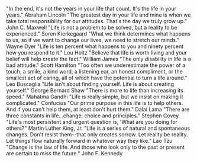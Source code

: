 "In the end, it's not the years in your life that count. It's the life in your years." Abraham Lincoln
"The greatest day in your life and mine is when we take total responsibility for our attitudes. That's the day we truly grow up." John C. Maxwell
"Life is not a problem to be solved, but a reality to be experienced." Soren Kierkegaard
"What we think determines what happens to us, so if we want to change our lives, we need to stretch our minds." Wayne Dyer
"Life is ten percent what happens to you and ninety percent how you respond to it." Lou Holtz
"Believe that life is worth living and your belief will help create the fact." William James
"The only disability in life is a bad attitude." Scott Hamilton
"Too often we underestimate the power of a touch, a smile, a kind word, a listening ear, an honest compliment, or the smallest act of caring, all of which have the potential to turn a life around." Leo Buscaglia
"Life isn't about finding yourself. Life is about creating yourself." George Bernard Shaw
"There is more to life than increasing its speed." Mahatma Gandhi
"Life is really simple, but we insist on making it complicated." Confucius
"Our prime purpose in this life is to help others. And if you can't help them, at least don't hurt them." Dalai Lama
"There are three constants in life...change, choice and principles." Stephen Covey
"Life's most persistent and urgent question is, 'What are you doing for others?" Martin Luther King, Jr.
"Life is a series of natural and spontaneous changes. Don't resist them--that only creates sorrow. Let reality be reality. Let things flow naturally forward in whatever way they like." Lao Tzu
"Change is the law of life. And those who look only to the past or present are certain to miss the future." John F. Kennedy
